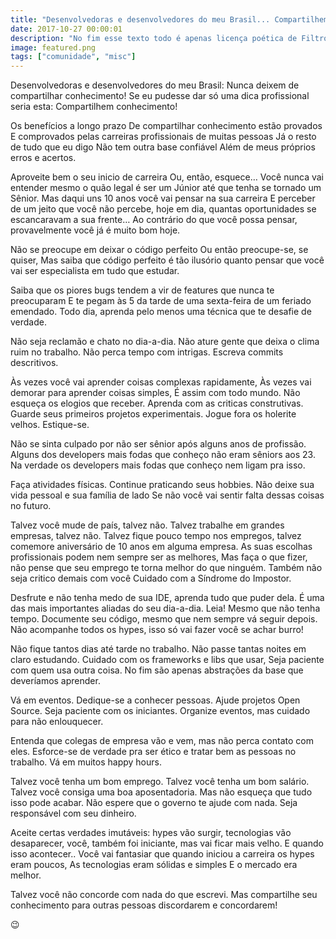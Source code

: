 ```yaml
---
title: "Desenvolvedoras e desenvolvedores do meu Brasil... Compartilhem conhecimento!"
date: 2017-10-27 00:00:01
description: "No fim esse texto todo é apenas licença poética de Filtro Solar…"
image: featured.png
tags: ["comunidade", "misc"]
---
```


Desenvolvedoras e desenvolvedores do meu Brasil:
Nunca deixem de compartilhar conhecimento!
Se eu pudesse dar só uma dica profissional seria esta:
Compartilhem conhecimento!

Os benefícios a longo prazo
De compartilhar conhecimento estão provados
E comprovados pelas carreiras profissionais de muitas pessoas
Já o resto de tudo que eu digo
Não tem outra base confiável
Além de meus próprios erros e acertos.

Aproveite bem o seu inicio de carreira
Ou, então, esquece…
Você nunca vai entender mesmo o quão legal é ser um Júnior até que tenha se tornado um Sênior.
Mas daqui uns 10 anos você vai pensar na sua carreira
E perceber de um jeito que você não percebe, hoje em dia, quantas oportunidades se escancaravam a sua frente…
Ao contrário do que você possa pensar, provavelmente você já é muito bom hoje.

Não se preocupe em deixar o código perfeito
Ou então preocupe-se, se quiser,
Mas saiba que código perfeito é tão ilusório quanto pensar que
você vai ser especialista em tudo que estudar.

Saiba que os piores bugs tendem a vir de features que nunca te preocuparam
E te pegam às 5 da tarde de uma sexta-feira de um feriado emendado.
Todo dia, aprenda pelo menos uma técnica que te desafie de verdade.

Não seja reclamão e chato no dia-a-dia.
Não ature gente que deixa o clima ruim no trabalho.
Não perca tempo com intrigas.
Escreva commits descritivos.

Às vezes você vai aprender coisas complexas rapidamente,
Às vezes vai demorar para aprender coisas simples,
É assim com todo mundo.
Não esqueça os elogios que receber.
Aprenda com as criticas construtivas.
Guarde seus primeiros projetos experimentais.
Jogue fora os holerite velhos.
Estique-se.

Não se sinta culpado por não ser sênior após alguns anos de profissão.
Alguns dos developers mais fodas que conheço não eram sêniors aos 23.
Na verdade os developers mais fodas que conheço nem ligam pra isso.

Faça atividades físicas.
Continue praticando seus hobbies.
Não deixe sua vida pessoal e sua família de lado
Se não você vai sentir falta dessas coisas no futuro.

Talvez você mude de país, talvez não.
Talvez trabalhe em grandes empresas, talvez não.
Talvez fique pouco tempo nos empregos, talvez comemore aniversário de 10 anos em alguma empresa.
As suas escolhas profissionais podem nem sempre ser as melhores,
Mas faça o que fizer, não pense que seu emprego te torna melhor do que ninguém.
Também não seja critico demais com você
Cuidado com a Síndrome do Impostor.

Desfrute e não tenha medo de sua IDE, aprenda tudo que puder dela.
É uma das mais importantes aliadas do seu dia-a-dia.
Leia! Mesmo que não tenha tempo.
Documente seu código, mesmo que nem sempre vá seguir depois.
Não acompanhe todos os hypes, isso só vai fazer você se achar burro!

Não fique tantos dias até tarde no trabalho.
Não passe tantas noites em claro estudando.
Cuidado com os frameworks e libs que usar,
Seja paciente com quem usa outra coisa.
No fim são apenas abstrações da base que deveríamos aprender.

Vá em eventos.
Dedique-se a conhecer pessoas.
Ajude projetos Open Source.
Seja paciente com os iniciantes.
Organize eventos, mas cuidado para não enlouquecer.

Entenda que colegas de empresa vão e vem, mas não perca contato com eles.
Esforce-se de verdade pra ser ético e tratar bem as pessoas no trabalho.
Vá em muitos happy hours.

Talvez você tenha um bom emprego.
Talvez você tenha um bom salário.
Talvez você consiga uma boa aposentadoria.
Mas não esqueça que tudo isso pode acabar.
Não espere que o governo te ajude com nada.
Seja responsável com seu dinheiro.

Aceite certas verdades imutáveis: hypes vão surgir, tecnologias vão desaparecer, você, também foi iniciante, mas vai ficar mais velho.
E quando isso acontecer..
Você vai fantasiar que quando iniciou a carreira os hypes eram poucos,
As tecnologias eram sólidas e simples
E o mercado era melhor.

Talvez você não concorde com nada do que escrevi.
Mas compartilhe seu conhecimento para outras pessoas discordarem e concordarem!

😉
